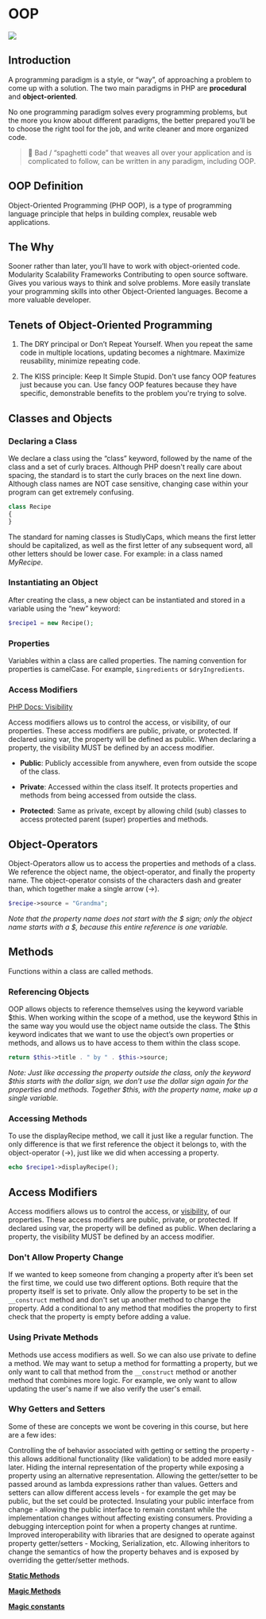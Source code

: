 # OOP

![](https://media.giphy.com/media/2A3dXPpN6gqTGMatfY/source.gif)

## Introduction

A programming paradigm is a style, or “way”, of approaching a problem to come up with a solution. The two main paradigms in PHP are **procedural** and **object-oriented**.

No one programming paradigm solves every programming problems, but the more you know about different paradigms, the better prepared you’ll be to choose the right tool for the job, and write cleaner and more organized code.

> :spaghetti: Bad / “spaghetti code” that weaves all over your application and is complicated to follow, can be written in any paradigm, including OOP.

## OOP Definition

Object-Oriented Programming (PHP OOP), is a type of programming language principle that helps in building complex, reusable web applications.

## The Why

Sooner rather than later, you’ll have to work with object-oriented code.
Modularity
Scalability
Frameworks
Contributing to open source software.
Gives you various ways to think and solve problems.
More easily translate your programming skills into other Object-Oriented languages.
Become a more valuable developer.

## Tenets of Object-Oriented Programming

1. The DRY principal or Don’t Repeat Yourself. When you repeat the same code in multiple locations, updating becomes a nightmare. Maximize reusability, minimize repeating code.

2. The KISS principle: Keep It Simple Stupid. Don't use fancy OOP features just because you can. Use fancy OOP features because they have specific, demonstrable benefits to the problem you're trying to solve.


## Classes and Objects

### Declaring a Class
We declare a class using the “class” keyword, followed by the name of the class and a set of curly braces. Although PHP doesn't really care about spacing, the standard is to start the curly braces on the next line down. Although class names are NOT case sensitive, changing case within your program can get extremely confusing.

```php
class Recipe
{
}
```

The standard for naming classes is StudlyCaps, which means the first letter should be capitalized, as well as the first letter of any subsequent word, all other letters should be lower case. For example: in a class named *MyRecipe*.

### Instantiating an Object
After creating the class, a new object can be instantiated and stored in a variable using the “new” keyword:

```php
$recipe1 = new Recipe();
```


### Properties
Variables within a class are called properties.
The naming convention for properties is camelCase. For example, `$ingredients` or `$dryIngredients`.

### Access Modifiers
[PHP Docs: Visibility](https://www.php.net/manual/en/language.oop5.visibility.php)

Access modifiers allows us to control the access, or visibility, of our properties. These access modifiers are public, private, or protected. If declared using var, the property will be defined as public. When declaring a property, the visibility MUST be defined by an access modifier.

* **Public**: Publicly accessible from anywhere, even from outside the scope of the class.

* **Private**: Accessed within the class itself. It protects properties and methods from being accessed from outside the class.

* **Protected**: Same as private, except by allowing child (sub) classes to access protected parent (super) properties and methods.


## Object-Operators

Object-Operators allow us to access the properties and methods of a class. We reference the object name, the object-operator, and finally the property name. The object-operator consists of the characters dash and greater than, which together make a single arrow (->).

```php
$recipe->source = "Grandma";
```

*Note that the property name does not start with the $ sign; only the object name starts with a $, because this entire reference is one variable.*

## Methods
Functions within a class are called methods.

### Referencing Objects
OOP allows objects to reference themselves using the keyword variable $this. When working within the scope of a method, use the keyword $this in the same way you would use the object name outside the class. The $this keyword indicates that we want to use the object’s own properties or methods, and allows us to have access to them within the class scope.

```php
return $this->title . " by " . $this->source;
```

*Note: Just like accessing the property outside the class, only the keyword $this starts with the dollar sign, we don’t use the dollar sign again for the properties and methods. Together $this, with the property name, make up a single variable.*

### Accessing Methods
To use the displayRecipe method, we call it just like a regular function. The only difference is that we first reference the object it belongs to, with the object-operator (->), just like we did when accessing a property.

```php
echo $recipe1->displayRecipe();
```


## Access Modifiers

Access modifiers allows us to control the access, or [visibility](https://www.php.net/manual/en/language.oop5.visibility.php), of our properties. These access modifiers are public, private, or protected. If declared using var, the property will be defined as public. When declaring a property, the visibility MUST be defined by an access modifier.

### Don't Allow Property Change
If we wanted to keep someone from changing a property after it’s been set the first time, we could use two different options. Both require that the property itself is set to private. Only allow the property to be set in the `__construct` method and don't set up another method to change the property. Add a conditional to any method that modifies the property to first check that the property is empty before adding a value.

### Using Private Methods
Methods use access modifiers as well. So we can also use private to define a method. We may want to setup a method for formatting a property, but we only want to call that method from the `__construct` method or another method that combines more logic. For example, we only want to allow updating the user's name if we also verify the user's email.


### Why Getters and Setters

Some of these are concepts we wont be covering in this course, but here are a few ides:

Controlling the of behavior associated with getting or setting the property - this allows additional functionality (like validation) to be added more easily later.
Hiding the internal representation of the property while exposing a property using an alternative representation.
Allowing the getter/setter to be passed around as lambda expressions rather than values.
Getters and setters can allow different access levels - for example the get may be public, but the set could be protected.
Insulating your public interface from change - allowing the public interface to remain constant while the implementation changes without affecting existing consumers.
Providing a debugging interception point for when a property changes at runtime.
Improved interoperability with libraries that are designed to operate against property getter/setters - Mocking, Serialization, etc.
Allowing inheritors to change the semantics of how the property behaves and is exposed by overriding the getter/setter methods.

**[Static Methods](https://www.php.net/manual/en/language.oop5.static.php)**

**[Magic Methods](https://www.php.net/manual/en/language.oop5.magic.php)**

**[Magic constants](https://www.php.net/manual/en/language.constants.predefined.php)**
